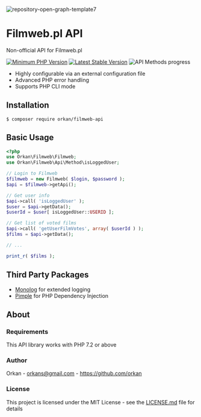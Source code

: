 ![repository-open-graph-template7](https://user-images.githubusercontent.com/129182/82464654-9e636800-9abe-11ea-8946-ab7e525469f1.jpg)

# Filmweb.pl API 
Non-official API for Filmweb.pl

[![Minimum PHP Version](https://img.shields.io/badge/php-%3E%3D%207.2-8892BF.svg)](https://php.net/)
[![Latest Stable Version](https://img.shields.io/packagist/v/orkan/filmweb-api.svg)](https://packagist.org/packages/orkan/filmweb-api)
![API Methods progress](https://img.shields.io/endpoint?url=https://raw.githubusercontent.com/orkan/filmweb-api/badges/.badges/api_methods/badge.json)

* Highly configurable via an external configuration file
* Advanced PHP error handling
* Supports PHP CLI mode

## Installation
`$ composer require orkan/filmweb-api`

## Basic Usage
```php
<?php
use Orkan\Filmweb\Filmweb;
use Orkan\Filmweb\Api\Method\isLoggedUser;

// Login to Filmweb
$filmweb = new Filmweb( $login, $password );
$api = $filmweb->getApi();

// Get user info
$api->call( 'isLoggedUser' );
$user = $api->getData();
$userId = $user[ isLoggedUser::USERID ];

// Get list of voted films
$api->call( 'getUserFilmVotes', array( $userId ) );
$films = $api->getData();

// ...

print_r( $films );
```

## Third Party Packages
* [Monolog](https://github.com/Seldaek/monolog) for extended logging
* [Pimple](https://pimple.symfony.com) for PHP Dependency Injection

## About
### Requirements
This API library works with PHP 7.2 or above

### Author
Orkan - orkans@gmail.com - https://github.com/orkan

### License
This project is licensed under the MIT License - see the [LICENSE.md](LICENSE.md) file for details
